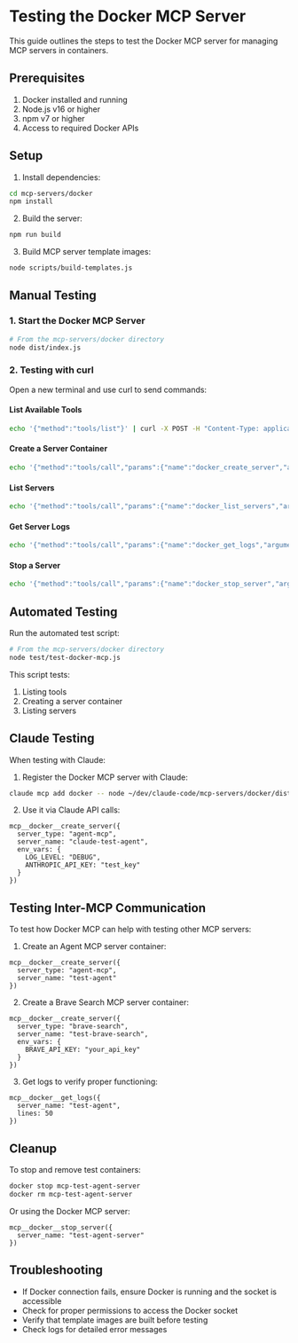 # Testing the Docker MCP Server

This guide outlines the steps to test the Docker MCP server for managing MCP servers in containers.

## Prerequisites

1. Docker installed and running
2. Node.js v16 or higher
3. npm v7 or higher
4. Access to required Docker APIs

## Setup

1. Install dependencies:

```bash
cd mcp-servers/docker
npm install
```

2. Build the server:

```bash
npm run build
```

3. Build MCP server template images:

```bash
node scripts/build-templates.js
```

## Manual Testing

### 1. Start the Docker MCP Server

```bash
# From the mcp-servers/docker directory
node dist/index.js
```

### 2. Testing with curl

Open a new terminal and use curl to send commands:

#### List Available Tools

```bash
echo '{"method":"tools/list"}' | curl -X POST -H "Content-Type: application/json" --data-binary @- http://localhost:8080
```

#### Create a Server Container

```bash
echo '{"method":"tools/call","params":{"name":"docker_create_server","arguments":{"server_type":"agent-mcp","server_name":"test-agent-server","env_vars":{"LOG_LEVEL":"DEBUG","ANTHROPIC_API_KEY":"test_key"}}}}' | curl -X POST -H "Content-Type: application/json" --data-binary @- http://localhost:8080
```

#### List Servers

```bash
echo '{"method":"tools/call","params":{"name":"docker_list_servers","arguments":{"status":"all"}}}' | curl -X POST -H "Content-Type: application/json" --data-binary @- http://localhost:8080
```

#### Get Server Logs

```bash
echo '{"method":"tools/call","params":{"name":"docker_get_logs","arguments":{"server_name":"test-agent-server","lines":50}}}' | curl -X POST -H "Content-Type: application/json" --data-binary @- http://localhost:8080
```

#### Stop a Server

```bash
echo '{"method":"tools/call","params":{"name":"docker_stop_server","arguments":{"server_name":"test-agent-server"}}}' | curl -X POST -H "Content-Type: application/json" --data-binary @- http://localhost:8080
```

## Automated Testing

Run the automated test script:

```bash
# From the mcp-servers/docker directory
node test/test-docker-mcp.js
```

This script tests:
1. Listing tools
2. Creating a server container
3. Listing servers

## Claude Testing

When testing with Claude:

1. Register the Docker MCP server with Claude:

```bash
claude mcp add docker -- node ~/dev/claude-code/mcp-servers/docker/dist/index.js
```

2. Use it via Claude API calls:

```
mcp__docker__create_server({
  server_type: "agent-mcp",
  server_name: "claude-test-agent",
  env_vars: {
    LOG_LEVEL: "DEBUG",
    ANTHROPIC_API_KEY: "test_key"
  }
})
```

## Testing Inter-MCP Communication

To test how Docker MCP can help with testing other MCP servers:

1. Create an Agent MCP server container:

```
mcp__docker__create_server({
  server_type: "agent-mcp",
  server_name: "test-agent"
})
```

2. Create a Brave Search MCP server container:

```
mcp__docker__create_server({
  server_type: "brave-search",
  server_name: "test-brave-search",
  env_vars: {
    BRAVE_API_KEY: "your_api_key"
  }
})
```

3. Get logs to verify proper functioning:

```
mcp__docker__get_logs({
  server_name: "test-agent",
  lines: 50
})
```

## Cleanup

To stop and remove test containers:

```bash
docker stop mcp-test-agent-server
docker rm mcp-test-agent-server
```

Or using the Docker MCP server:

```
mcp__docker__stop_server({
  server_name: "test-agent-server"
})
```

## Troubleshooting

- If Docker connection fails, ensure Docker is running and the socket is accessible
- Check for proper permissions to access the Docker socket
- Verify that template images are built before testing
- Check logs for detailed error messages